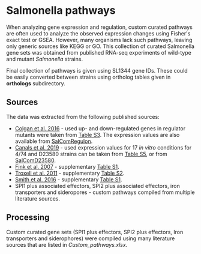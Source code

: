 # Salmonella pathways

When analyzing gene expression and regulation, custom curated pathways are often used to analyze the observed expression changes using Fisher's exact test or GSEA. However, many organisms lack such pathways, leaving only generic sources like KEGG or GO. This collection of curated Salmonella gene sets was obtained from published RNA-seq experiments of wild-type and mutant *Salmonella* strains. 

Final collection of pathways is given using SL1344 gene IDs. These could be easily converted between strains using ortholog tables given in **orthologs** subdirectory. 

## Sources

The data was extracted from the following published sources: 

* [Colgan et al. 2016](https://journals.plos.org/plosgenetics/article?id=10.1371/journal.pgen.1006258) - used up- and down-regulated genes in regulator mutants were taken from [Table S3](https://doi.org/10.1371/journal.pgen.1006258.s011). The expression values are also available from [SalComRegulon](http://bioinf.gen.tcd.ie/cgi-bin/salcom.pl?db=SalComRegulon_HL). 
* [Canals et al. 2019](https://journals.plos.org/plosbiology/article?id=10.1371/journal.pbio.3000059) - used expression values for 17 *in vitro* conditions for 4/74 and D23580 strains can be taken from [Table S5](https://doi.org/10.1371/journal.pbio.3000059.s005), or from [SalComD23580](http://bioinf.gen.tcd.ie/cgi-bin/salcom_v2.pl?_HL). 
* [Fink et al. 2007](https://jb.asm.org/content/189/6/2262) - supplementary [Table S1](https://jb.asm.org/highwire/filestream/294368/field_highwire_adjunct_files/0/R_Table_S1__Diff_Expressed_genes_in_FNR_.xls).
* [Troxell et al. 2011](https://bmcmicrobiol.biomedcentral.com/articles/10.1186/1471-2180-11-236) - supplementary [Table S2](https://static-content.springer.com/esm/art%3A10.1186%2F1471-2180-11-236/MediaObjects/12866_2011_1522_MOESM2_ESM.XLS).
* [Smith et al. 2016](https://mbio.asm.org/content/7/5/e01024-16) - supplementary [Table S1](https://mbio.asm.org/content/7/5/e01024-16#DC1). 
* SPI1 plus associated effectors, SPI2 plus associated effectors, iron transporters and sideropores - custom pathways compiled from multiple literature sources. 

## Processing 

Custom curated gene sets (SPI1 plus effectors, SPI2 plus effectors, Iron transporters and siderophores) were compiled using many literature sources that are listed in *Custom_pathways.xlsx*. 
